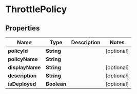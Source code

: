 
# ThrottlePolicy

## Properties
Name | Type | Description | Notes
------------ | ------------- | ------------- | -------------
**policyId** | **String** |  |  [optional]
**policyName** | **String** |  | 
**displayName** | **String** |  |  [optional]
**description** | **String** |  |  [optional]
**isDeployed** | **Boolean** |  |  [optional]



